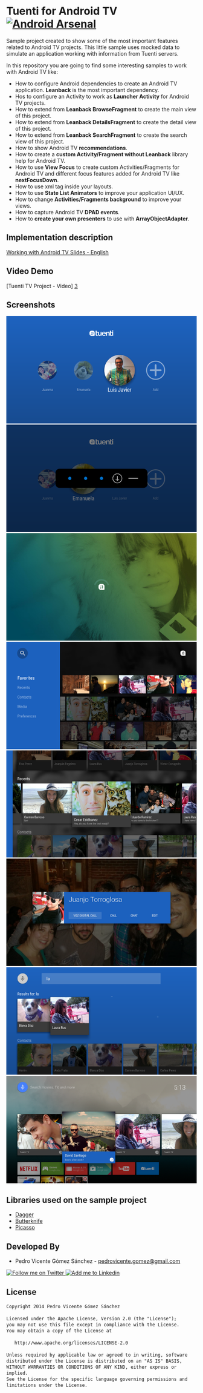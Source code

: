 Tuenti for Android TV [![Android Arsenal](https://img.shields.io/badge/Android%20Arsenal-TuentiTV-brightgreen.svg?style=flat)](https://android-arsenal.com/details/3/1465)
=====================

Sample project created to show some of the most important features related to Android TV projects. This little sample uses mocked data to simulate an application working with information from Tuenti servers.

In this repository you are going to find some interesting samples to work with Android TV like:

* How to configure Android dependencies to create an Android TV application. **Leanback** is the most important dependency.
* Hos to configure an Activity to work as **Launcher Activity** for Android TV projects.
* How to extend from **Leanback BrowseFragment** to create the main view of this project.
* How to extend from **Leanback DetailsFragment** to create the detail view of this project.
* How to extend from **Leanback SearchFragment** to create the search view of this project.
* How to show Android TV **recommendations**.
* How to create a **custom Activity/Fragment without Leanback** library help for Android TV.
* How to use **View Focus** to create custom Activities/Fragments for Android TV and different focus features added for Android TV like **nextFocusDown**.
* How to use **<requestFocus/>** xml tag inside your layouts.
* How to use **State List Animators** to improve your application UI/UX.
* How to change **Activities/Fragments background** to improve your views.
* How to capture Android TV **DPAD events**.
* How to **create your own presenters** to use with **ArrayObjectAdapter**.

Implementation description
--------------------------

[Working with Android TV Slides - English][2]

Video Demo
----------

[Tuenti TV Project - Video] [3]

Screenshots
------------

![Demo Screenshot 1][4]
![Demo Screenshot 2][5]
![Demo Screenshot 3][6]
![Demo Screenshot 4][7]
![Demo Screenshot 5][8]
![Demo Screenshot 6][9]
![Demo Screenshot 7][10]
![Demo Screenshot 8][11]

Libraries used on the sample project
------------------------------------

* [Dagger][12]
* [Butterknife][13]
* [Picasso][14]


Developed By
------------

* Pedro Vicente Gómez Sánchez - <pedrovicente.gomez@gmail.com>

<a href="https://twitter.com/pedro_g_s">
  <img alt="Follow me on Twitter" src="http://imageshack.us/a/img812/3923/smallth.png" />
</a>
<a href="http://www.linkedin.com/in/pedrovg">
  <img alt="Add me to Linkedin" src="http://imageshack.us/a/img41/7877/smallld.png" />
</a>


License
-------

    Copyright 2014 Pedro Vicente Gómez Sánchez

    Licensed under the Apache License, Version 2.0 (the "License");
    you may not use this file except in compliance with the License.
    You may obtain a copy of the License at

       http://www.apache.org/licenses/LICENSE-2.0

    Unless required by applicable law or agreed to in writing, software
    distributed under the License is distributed on an "AS IS" BASIS,
    WITHOUT WARRANTIES OR CONDITIONS OF ANY KIND, either express or implied.
    See the License for the specific language governing permissions and
    limitations under the License.


[1]: http://corporate.tuenti.com/es/dev/blog/Tuenti-for-Android-TV
[2]: http://www.slideshare.net/PedroVicenteGmezSnch/working-with-android-tv-english
[3]: https://www.youtube.com/watch?v=cHrFp69qZVA
[4]: ./art/screenshot1.png
[5]: ./art/screenshot2.png
[6]: ./art/screenshot3.png
[7]: ./art/screenshot4.png
[8]: ./art/screenshot5.png
[9]: ./art/screenshot6.png
[10]: ./art/screenshot7.png
[11]:  ./art/screenshot8.png
[12]: https://github.com/square/dagger
[13]: https://github.com/JakeWharton/butterknife
[14]: https://github.com/square/picasso
